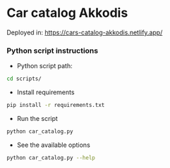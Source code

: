 # Car catalog Akkodis

Deployed in: https://cars-catalog-akkodis.netlify.app/

### Python script instructions

- Python script path: 
```bash
cd scripts/
```

- Install requirements
```bash
pip install -r requirements.txt
```

- Run the script
```bash
python car_catalog.py
```

- See the available options
```bash
python car_catalog.py --help
```

    